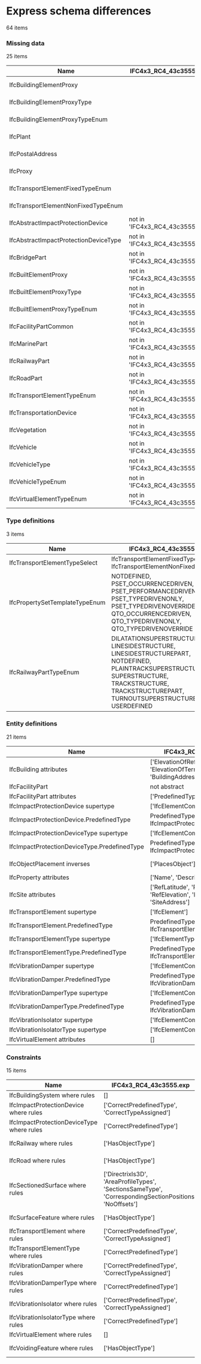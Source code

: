 # Express schema differences

64 items


### Missing data

25 items

| Name                                  | IFC4x3_RC4_43c3555.exp          | IFC.exp          |
|---------------------------------------|---------------------------------|------------------|
| IfcBuildingElementProxy               |                                 | not in 'IFC.exp' |
| IfcBuildingElementProxyType           |                                 | not in 'IFC.exp' |
| IfcBuildingElementProxyTypeEnum       |                                 | not in 'IFC.exp' |
| IfcPlant                              |                                 | not in 'IFC.exp' |
| IfcPostalAddress                      |                                 | not in 'IFC.exp' |
| IfcProxy                              |                                 | not in 'IFC.exp' |
| IfcTransportElementFixedTypeEnum      |                                 | not in 'IFC.exp' |
| IfcTransportElementNonFixedTypeEnum   |                                 | not in 'IFC.exp' |
| IfcAbstractImpactProtectionDevice     | not in 'IFC4x3_RC4_43c3555.exp' |                  |
| IfcAbstractImpactProtectionDeviceType | not in 'IFC4x3_RC4_43c3555.exp' |                  |
| IfcBridgePart                         | not in 'IFC4x3_RC4_43c3555.exp' |                  |
| IfcBuiltElementProxy                  | not in 'IFC4x3_RC4_43c3555.exp' |                  |
| IfcBuiltElementProxyType              | not in 'IFC4x3_RC4_43c3555.exp' |                  |
| IfcBuiltElementProxyTypeEnum          | not in 'IFC4x3_RC4_43c3555.exp' |                  |
| IfcFacilityPartCommon                 | not in 'IFC4x3_RC4_43c3555.exp' |                  |
| IfcMarinePart                         | not in 'IFC4x3_RC4_43c3555.exp' |                  |
| IfcRailwayPart                        | not in 'IFC4x3_RC4_43c3555.exp' |                  |
| IfcRoadPart                           | not in 'IFC4x3_RC4_43c3555.exp' |                  |
| IfcTransportElementTypeEnum           | not in 'IFC4x3_RC4_43c3555.exp' |                  |
| IfcTransportationDevice               | not in 'IFC4x3_RC4_43c3555.exp' |                  |
| IfcVegetation                         | not in 'IFC4x3_RC4_43c3555.exp' |                  |
| IfcVehicle                            | not in 'IFC4x3_RC4_43c3555.exp' |                  |
| IfcVehicleType                        | not in 'IFC4x3_RC4_43c3555.exp' |                  |
| IfcVehicleTypeEnum                    | not in 'IFC4x3_RC4_43c3555.exp' |                  |
| IfcVirtualElementTypeEnum             | not in 'IFC4x3_RC4_43c3555.exp' |                  |

### Type definitions

3 items

| Name                           | IFC4x3_RC4_43c3555.exp                                                                                                                                                                           | IFC.exp                                                                                                                                                                                         |
|--------------------------------|--------------------------------------------------------------------------------------------------------------------------------------------------------------------------------------------------|-------------------------------------------------------------------------------------------------------------------------------------------------------------------------------------------------|
| IfcTransportElementTypeSelect  | IfcTransportElementFixedTypeEnum, IfcTransportElementNonFixedTypeEnum                                                                                                                            | IfcTransportElementTypeEnum, IfcVehicleTypeEnum                                                                                                                                                 |
| IfcPropertySetTemplateTypeEnum | NOTDEFINED, PSET_OCCURRENCEDRIVEN, PSET_PERFORMANCEDRIVEN, PSET_TYPEDRIVENONLY, PSET_TYPEDRIVENOVERRIDE, QTO_OCCURRENCEDRIVEN, QTO_TYPEDRIVENONLY, QTO_TYPEDRIVENOVERRIDE                        | NOTDEFINED                                                                                                                                                                                      |
| IfcRailwayPartTypeEnum         | DILATATIONSUPERSTRUCTURE, LINESIDESTRUCTURE, LINESIDESTRUCTUREPART, NOTDEFINED, PLAINTRACKSUPERSTRUCTURE, SUPERSTRUCTURE, TRACKSTRUCTURE, TRACKSTRUCTUREPART, TURNOUTSUPERSTRUCTURE, USERDEFINED | DILATATIONSUPERSTRUCTURE, LINESIDESTRUCTURE, LINESIDESTRUCTUREPART, NOTDEFINED, PLAINTRACKSUPESTRUCTURE, SUPERSTRUCTURE, TRACKSTRUCTURE, TRACKSTRUCTUREPART, TURNOUTSUPERSTRUCTURE, USERDEFINED |

### Entity definitions

21 items

| Name                                         | IFC4x3_RC4_43c3555.exp                                                            | IFC.exp                                                            |
|----------------------------------------------|-----------------------------------------------------------------------------------|--------------------------------------------------------------------|
| IfcBuilding attributes                       | ['ElevationOfRefHeight', 'ElevationOfTerrain', 'BuildingAddress']                 | ['ElevationOfRefHeight', 'ElevationOfTerrain']                     |
| IfcFacilityPart                              | not abstract                                                                      | abstract                                                           |
| IfcFacilityPart attributes                   | ['PredefinedType', 'UsageType']                                                   | ['UsageType']                                                      |
| IfcImpactProtectionDevice supertype          | ['IfcElementComponent']                                                           | ['IfcAbstractImpactProtectionDevice']                              |
| IfcImpactProtectionDevice.PredefinedType     | PredefinedType : optional IfcImpactProtectionDeviceTypeSelect                     | PredefinedType : optional IfcImpactProtectionDeviceTypeEnum        |
| IfcImpactProtectionDeviceType supertype      | ['IfcElementComponentType']                                                       | ['IfcAbstractImpactProtectionDeviceType']                          |
| IfcImpactProtectionDeviceType.PredefinedType | PredefinedType : IfcImpactProtectionDeviceTypeSelect                              | PredefinedType : IfcImpactProtectionDeviceTypeEnum                 |
| IfcObjectPlacement inverses                  | ['PlacesObject']                                                                  | ['PlacesObject', 'ReferencedByPlacements']                         |
| IfcProperty attributes                       | ['Name', 'Description']                                                           | ['Name', 'Specification']                                          |
| IfcSite attributes                           | ['RefLatitude', 'RefLongitude', 'RefElevation', 'LandTitleNumber', 'SiteAddress'] | ['RefLatitude', 'RefLongitude', 'RefElevation', 'LandTitleNumber'] |
| IfcTransportElement supertype                | ['IfcElement']                                                                    | ['IfcTransportationDevice']                                        |
| IfcTransportElement.PredefinedType           | PredefinedType : optional IfcTransportElementTypeSelect                           | PredefinedType : optional IfcTransportElementTypeEnum              |
| IfcTransportElementType supertype            | ['IfcElementType']                                                                | ['IfcTransportElementType']                                        |
| IfcTransportElementType.PredefinedType       | PredefinedType : IfcTransportElementTypeSelect                                    | PredefinedType : IfcTransportElementTypeEnum                       |
| IfcVibrationDamper supertype                 | ['IfcElementComponent']                                                           | ['IfcAbstractImpactProtectionDevice']                              |
| IfcVibrationDamper.PredefinedType            | PredefinedType : optional IfcVibrationDamperTypeEnum                              | PredefinedType : optional IfcDamperTypeEnum                        |
| IfcVibrationDamperType supertype             | ['IfcElementComponentType']                                                       | ['IfcAbstractImpactProtectionDeviceType']                          |
| IfcVibrationDamperType.PredefinedType        | PredefinedType : optional IfcVibrationDamperTypeEnum                              | PredefinedType : IfcVibrationDamperTypeEnum                        |
| IfcVibrationIsolator supertype               | ['IfcElementComponent']                                                           | ['IfcAbstractImpactProtectionDevice']                              |
| IfcVibrationIsolatorType supertype           | ['IfcElementComponentType']                                                       | ['IfcAbstractImpactProtectionDeviceType']                          |
| IfcVirtualElement attributes                 | []                                                                                | ['PredefinedType']                                                 |

### Constraints

15 items

| Name                                      | IFC4x3_RC4_43c3555.exp                                                                                  | IFC.exp                                    |
|-------------------------------------------|---------------------------------------------------------------------------------------------------------|--------------------------------------------|
| IfcBuildingSystem where rules             | []                                                                                                      | ['CorrectPredefinedType']                  |
| IfcImpactProtectionDevice where rules     | ['CorrectPredefinedType', 'CorrectTypeAssigned']                                                        | ['CorrectTypeAssigned']                    |
| IfcImpactProtectionDeviceType where rules | ['CorrectPredefinedType']                                                                               | []                                         |
| IfcRailway where rules                    | ['HasObjectType']                                                                                       | ['HasObjectType', 'CorrectPredefinedType'] |
| IfcRoad where rules                       | ['HasObjectType']                                                                                       | ['HasObjectType', 'CorrectPredefinedType'] |
| IfcSectionedSurface where rules           | ['DirectrixIs3D', 'AreaProfileTypes', 'SectionsSameType', 'CorrespondingSectionPositions', 'NoOffsets'] | []                                         |
| IfcSurfaceFeature where rules             | ['HasObjectType']                                                                                       | ['HasObjectType', 'CorrectPredefinedType'] |
| IfcTransportElement where rules           | ['CorrectPredefinedType', 'CorrectTypeAssigned']                                                        | []                                         |
| IfcTransportElementType where rules       | ['CorrectPredefinedType']                                                                               | []                                         |
| IfcVibrationDamper where rules            | ['CorrectPredefinedType', 'CorrectTypeAssigned']                                                        | ['CorrectTypeAssigned']                    |
| IfcVibrationDamperType where rules        | ['CorrectPredefinedType']                                                                               | []                                         |
| IfcVibrationIsolator where rules          | ['CorrectPredefinedType', 'CorrectTypeAssigned']                                                        | ['CorrectTypeAssigned']                    |
| IfcVibrationIsolatorType where rules      | ['CorrectPredefinedType']                                                                               | []                                         |
| IfcVirtualElement where rules             | []                                                                                                      | ['CorrectPredefinedType']                  |
| IfcVoidingFeature where rules             | ['HasObjectType']                                                                                       | ['HasObjectType', 'CorrectPredefinedType'] |
